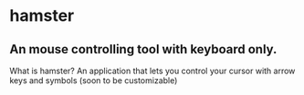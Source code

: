 # hamster
## An mouse controlling tool with keyboard only.

What is hamster?
An application that lets you control your cursor with arrow keys and symbols (soon to be customizable)
